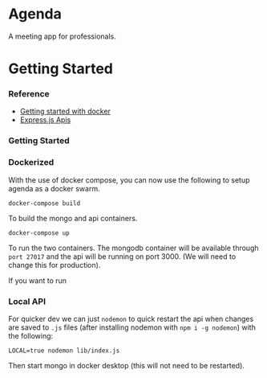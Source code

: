 # Agenda

A meeting app for professionals.

# Getting Started

### Reference

- [Getting started with docker](https://www.youtube.com/watch?v=gAkwW2tuIqE&t=121s)
- [Express.js Apis](https://www.youtube.com/watch?v=-MTSQjw5DrM)

### Getting Started

### Dockerized

With the use of docker compose, you can now use the following to setup agenda
as a docker swarm.

```shell
docker-compose build
```

To build the mongo and api containers.

```shell
docker-compose up
```

To run the two containers. The mongodb container will be available through
`port 27017` and the api will be running on port 3000. (We will need to change
this for production).

If you want to run

### Local API

For quicker dev we can just `nodemon` to quick restart the api when changes
are saved to `.js` files (after installing nodemon with `npm i -g nodemon`) with
the following:

```
LOCAL=true nodemon lib/index.js
```

Then start mongo in docker desktop (this will not need to be restarted).
